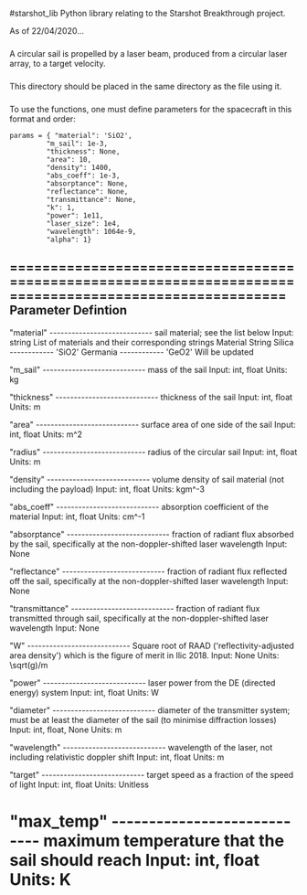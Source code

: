 #starshot_lib
Python library relating to the Starshot Breakthrough project.

As of 22/04/2020...

###
A circular sail is propelled by a laser beam, produced from a circular laser array, to a target velocity.
###

###

This directory should be placed in the same directory as the file using it.

###

To use the functions, one must define parameters for the spacecraft in this format and order:
	
	params = { "material": 'SiO2',
			 "m_sail": 1e-3,
			 "thickness": None,
			 "area": 10,
			 "density": 1400,
			 "abs_coeff": 1e-3,
			 "absorptance": None,
			 "reflectance": None,
			 "transmittance": None,
			 "k": 1,
			 "power": 1e11,
			 "laser_size": 1e4, 
			 "wavelength": 1064e-9,
			 "alpha": 1}

========================================================================================================
Parameter							Defintion
--------------------------------------------------------------------------------------------------------------------------------------------------------------------------------------
"material"  	---------------------------- 	sail material; see the list below
								Input: 	string
								List of materials and their corresponding strings
       			 						Material              	String
        			 						Silica    	------------ 'SiO2'
									Germania ------------ 'GeO2'
        			 						Will be updated
									
"m_sail"     	---------------------------- 	mass of the sail
								Input:	int, float
								Units:	kg
								
"thickness"	----------------------------		thickness of the sail
								Input:	int, float
								Units:	m

"area"		----------------------------		surface area of one side of the sail
								Input:	int, float
								Units:	m^2
								
"radius"		----------------------------		radius of the circular sail
								Input:	int, float
								Units:	m
								
"density"		----------------------------		volume density of sail material (not including the payload)
								Input:	int, float
								Units:	kgm^-3

"abs_coeff"	----------------------------		absorption coefficient of the material
								Input:	int, float
								Units:	cm^-1
								
"absorptance"	----------------------------		fraction of radiant flux absorbed by the sail, specifically at the non-doppler-shifted laser wavelength
								Input:	None
								
"reflectance"	----------------------------		fraction of radiant flux reflected off the sail, specifically at the non-doppler-shifted laser wavelength
								Input:	None
								
"transmittance"	----------------------------		fraction of radiant flux transmitted through sail, specifically at the non-doppler-shifted laser wavelength
								Input:	None
								
"W"			----------------------------		Square root of RAAD ('reflectivity-adjusted area density') which is the figure of merit in Ilic 2018.
								Input:	None
								Units:	\sqrt(g)/m
								
"power"		----------------------------		laser power from the DE (directed energy) system
								Input:	int, float
								Units:	W

"diameter"		----------------------------		diameter of the transmitter system; must be at least the diameter of the sail (to minimise diffraction losses)
								Input:	int, float, None
								Units:	m

"wavelength"	----------------------------		wavelength of the laser, not including relativistic doppler shift
								Input:	int, float
								Units:	m
								
"target"		----------------------------		target speed as a fraction of the speed of light
								Input:	int, float
								Units:	Unitless
								
"max_temp"	----------------------------		maximum temperature that the sail should reach
								Input:	int, float
								Units:	K
========================================================================================================

